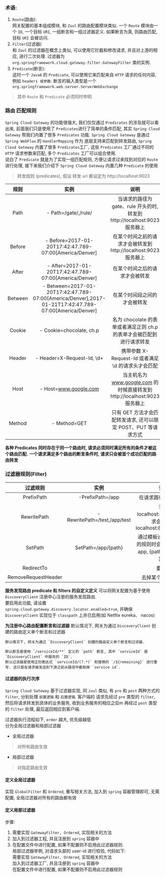 ### 术语:
1. `Route`(路由):  
网关配置的基本组成模块, 和 `Zuul` 的路由配置模块类似. 一个 `Route` 模块由一个 `ID`, 一个目标 `URI`, 一组断言和一组过滤器定义. 如果断言为真, 则路由匹配,
目标 `URI` 会被访问.
2. `Filter`(过滤器)  
和 `Zuul` 的过滤器在概念上类似, 可以使用它拦截和修改请求, 并且对上游的相应, 进行二次处理. 过滤器为 `org.springframework.cloud.gateway.filter.GatewayFilter` 类的实例.
3. `Predicate`(断言):  
这时一个 `Java8` 的 `Predicate`, 可以使用它来匹配来自 `HTTP` 请求的任何内容, 例如 `headers 或参数`. 断言的输入类型是一个 `org.springframework.web.server.ServerWebExchange`
> 其中 `Route` 和 `Predicate` 必须同时申明

### 路由 匹配规则
`Spring Cloud Gateway` 的功能很强大, 我们仅仅通过 `Predicates` 的涉及就可以看出来, 前面我们只是使用了 `Predicates`进行了简单的条件匹配, 其实
`Spring Cloud Gateway` 帮我们内置了很多 `Predicates` 功能. `Spring Cloud Gateway` 是通过 `Spring WebFlux` 的 `HandlerMapping` 作为
底层支持来匹配到转发路由, `Spring Cloud Gateway` 内置了很多 `Predicates`工厂, 这些 `Predicates` 工厂通过不同的 `HTTP` 请求参数来匹配, 多个
`Predicates` 工厂可以组合使用.  
说白了 `Predicate` 就是为了实现一组匹配规则, 方便让请求过来找到对应的 `Route` 进行处理, 接下来我们介绍下 `Spring Cloud Gateway` 内置几种 `Predicate` 的使用  

> 转发规则 (predicates), 假设 转发 uri 都设定为 http://localhost:9023

|   规则   | 实例 | 说明|
|:------:| :---: | :---: |
|  Path  | - Path=/gate/,/rule/ | 当请求的路径为 gate、rule 开头的时, 转发到 http://localhost:9023 服务器上 |
| Before | - Before=2017-01-20T17:42:47.789-07:00[America/Denver] | 在某个时间之前的请求才会被转发到 http://localhost:9023 服务器上 |
|  After | - After=2017-01-20T17:42:47.789-07:00[America/Denver] | 在某个时间之后的请求才会被转发 |
| Between | - Between=2017-01-20T17:42:47.789-07:00[America/Denver],2017-01-21T17:42:47.789-07:00[America/Denver] | 在某个时间段之间的才会被转发 |
| Cookie | - Cookie=chocolate, ch.p | 名为 chocolate 的表单或者满足正则 ch.p 的表单才会被匹配到进行请求转发 |
| Header | - Header=X-Request-Id, \d+ | 携带参数 X-Request-Id 或者满足 \d 的请求头才会匹配 |
| Host | - Host=www.google.com | 当主机名为 www.google.com 的时候直接转发到 http://localhost:9023 服务器上 |
| Method | - Method=GET | 只有 GET 方法才会匹配转发请求, 还可以限定 POST、PUT 等请求方式 |

**各种 Predicates 同时存在于同一个路由时, 请求必须同时满足所有的条件才被这个路由匹配.**
**一个请求满足多个路由的断言条件时, 请求只会被首个成功匹配的路由转发**

### 过滤器规则(Filter)
| 过滤规则 | 实例 | 说明 |
| :---: | :---: | :---: |
| PrefixPath | -PrefixPath=/app | 在请求路径前加上 app |
| RewritePath | -RewritePath=/test,/app/test | 访问 localhost:9022/test, 请求会转发到 localhost:8001/app/test |
| SetPath | SetPath=/app/{path} | 通过模板设置路径, 转发的规则时会在路径前增加 app, {path} 表示原请求路径 |
| RedirectTo |  | 重定向 |
| RemoveRequestHeader |  | 去掉某个请求头信息 |

**服务发现路由 predicate 和 filters 的自定义定义**
可以将网关配置为基于使用 `DiscoveryClient` 注册中心注册的服务发现路由.  
要启用此功能, 请设置 `spring.cloud.gateway.discovery.locator.enabled=true`, 并确保 `DiscoveryClient` 实现位于 `classpath` 上并已启用(如 Netflix eureka、 nacos)

**为注册中心路由配置断言和过滤器**
默认情况下, 网关为通过 `DiscoveryClient` 创建的路由定义单个断言和过滤器
```shell
默认情况下, 网关为通过 `DiscoveryClient` 创建的路由定义单个断言和过滤器.

默认断言是使用 `/serviceId/**` 定义的 `path` 断言, 其中 `serviceId` 是 `DiscoveryClient` 中服务的 `ID`.
默认过滤器是使用正则表达式 `serviceId/(?.*)` 和替换的 `/${remaining}` 进行重写. 这只是在请求被发送到下游之前从路径中截取掉 `service id`.
```

#### 过滤器的执行次序
`Spring Cloud Gateway` 基于过滤器实现, 同 `zuul` 类似, 有 `pre` 和 `post` 两种方式的 `filter`, 分别处理 `前置逻辑` 和 `后置逻辑`. 客户端的
请求先经过 `pre` 类型的 `filter`, 然后将请求转发到具体的业务服务, 收到业务服务的相应之后m 再经过 `post` 类型的 `filter` 处理, 最后返回相应到客户端.

过滤器执行流程如下, `order` 越大, 优先级越低  
分为全局过滤器和局部过滤器
- 全局过滤器
> 对所有路由生效

- 局部过滤器
> 对指定路由生效

#### 定义全局过滤器
实现 `GlobalFilter` 和 `Ordered`, 重写相关方法, 加入到 `spring` 容器管理即可, 无需配置, 全局过滤器对所有的路由都有效

#### 定义局部过滤器
步骤:  
1. 需要实现 `GatewayFilter, Ordered`, 实现相关的方法
2. 加入到过滤器工程, 并且注册到 `spring` 容器中
3. 在配置文件中进行配置, 如果不配置则不启用此过滤器规则.  
局部过滤器举例, 对请求头部的 user-id 进行校验, 代码如下:  
需要实现 `GatewayFilter, Ordered`, 实现相关的方法  
加入到过滤器工厂, 并且注册到 `spring` 容器中  
在配置文件中进行配置, 如果不配置则不启用此过滤器规则


